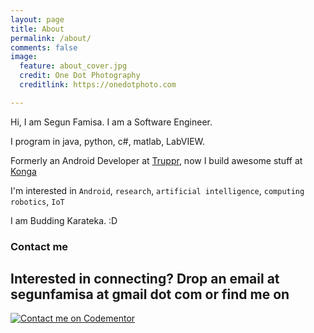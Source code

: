 ```yaml
---
layout: page
title: About
permalink: /about/
comments: false
image:
  feature: about_cover.jpg
  credit: One Dot Photography
  creditlink: https://onedotphoto.com

---
```


Hi, I am Segun Famisa. I am a Software Engineer.

I program in java, python, c#, matlab, LabVIEW.

Formerly an Android Developer at [Truppr][truppr], now I build awesome stuff at [Konga](https://konga.com)

I'm interested in `Android`, `research`, `artificial intelligence`, `computing` `robotics`, `IoT`

I am Budding Karateka. :D

### Contact me

Interested in connecting? Drop an email at segunfamisa at gmail dot com or find
me on
---

[![Contact me on Codementor](https://cdn.codementor.io/badges/contact_me_github.svg)](https://www.codementor.io/segunfamisa?utm_source=github&utm_medium=button&utm_term=segunfamisa&utm_campaign=github)


[truppr]:https://truppr.com

